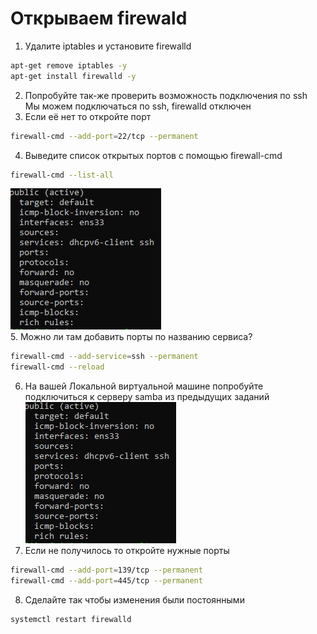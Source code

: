 # Открываем firewald

1. Удалите iptables и установите firewalld<br />
```sh
apt-get remove iptables -y
apt-get install firewalld -y
```
2. Попробуйте так-же проверить возможность подключения по ssh<br />
Мы можем подключаться по ssh, firewalld отключен<br />
3. Если её нет то откройте порт<br />
```sh
firewall-cmd --add-port=22/tcp --permanent
```
4. Выведите список открытых портов с помощью firewall-cmd<br />
```sh
firewall-cmd --list-all
```
![alt text](https://github.com/kryffaer/Tasks_241/blob/my_reply/9-Firewall/screenshots/2.png?raw=true)<br />
5. Можно ли там добавить порты по названию сервиса?<br />
```sh
firewall-cmd --add-service=ssh --permanent
firewall-cmd --reload
```
6. На вашей Локальной виртуальной машине попробуйте подключиться к серверу samba из предыдущих заданий<br />
![alt text](https://github.com/kryffaer/Tasks_241/blob/my_reply/9-Firewall/screenshots/3.png?raw=true)<br />
7. Если не получилось то откройте нужные порты<br />
```sh
firewall-cmd --add-port=139/tcp --permanent
firewall-cmd --add-port=445/tcp --permanent
```
8. Сделайте так чтобы изменения были постоянными<br />
```sh
systemctl restart firewalld
```

